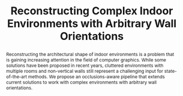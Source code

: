 ---
layout: publication
code: 2014-EG-poster_indoor_reconstruction
title: "Reconstructing Complex Indoor Environments with Arbitrary Wall Orientations"
authors: Claudio Mura, Alberto Jaspe-Villanueva, Oliver Mattausch, Enrico Gobbetti, and Renato Pajarola
year: 2014
type: Conference Poster
conference: EuroGraphics 2014
abstract: "Reconstructing the architectural shape of indoor environments is a problem that is gaining increasing attention in the field of computer graphics. While some solutions have been proposed in recent years, cluttered environments with multiple rooms and non-vertical walls still represent a challenging input for state-of-the-art methods. We propose an occlusions-aware pipeline that extends current solutions to work with complex environments with arbitrary wall orientations."
projects: 
 - Point clouds
 - Indoor modelling
doi: 10.2312/egp.20141069
lab_website: http://vic.crs4.it/vic/cgi-bin/bib-page.cgi?id=%27Mura:2014:RCI%27
bibtex: "@InProceedings{Mura:2014:RCI,\n
    author = {Claudio Mura and Alberto Jaspe-Villanueva and Oliver Mattausch and Enrico Gobbetti and Renato Pajarola},\n
    title = {Reconstructing Complex Indoor Environments with Arbitrary Wall Orientations},\n
    booktitle = {Proc. Eurographics Posters},\n
    pages = {19--20},\n
    publisher = {Eurographics Association},\n
    month = {April},\n
    year = {2014},\n
    url = {http://vic.crs4.it/vic/cgi-bin/bib-page.cgi?id='Mura:2014:RCI'},\n
}"

---